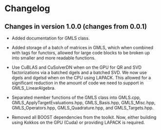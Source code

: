 # Changelog
## Changes in version 1.0.0 (changes from 0.0.1)
- Added documentation for GMLS class.

- Added storage of a batch of matrices in GMLS, which when combined with tags
  for functors, allowed for large code blocks to be broken up into smaller and 
  more readable functions.
  
- Use CuBLAS and CuSolverDN when on the GPU for QR and SVD factorizations via 
  a batched dgels and a batched SVD. We now use dgels and dgelsd when on the 
  CPU using LAPACK. This allowed for a significant reduction in the amount of
  code we need to support in GMLS_LinearAlgebra.
  
- Separated member functions of the GMLS class into GMLS.cpp, 
  GMLS_ApplyTargetEvaluations.hpp, GMLS_Basis.hpp, GMLS_Misc.hpp, 
  GMLS_Operators.hpp, GMLS_Quadrature.hpp, and GMLS_Targets.hpp.
  
- Removed all BOOST dependencies from the toolkit. Now, either building using 
  Kokkos on the GPU (Cuda) or providing LAPACK is required.
